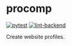 # procomp

[![pytest](https://github.com/brunomariz/procomp/actions/workflows/backend-ci.yaml/badge.svg)](https://github.com/brunomariz/procomp/actions/workflows/backend-ci.yaml) [![lint-backend](https://github.com/brunomariz/procomp/actions/workflows/backend-lint.yaml/badge.svg)](https://github.com/brunomariz/procomp/actions/workflows/backend-lint.yaml)

Create website profiles.
